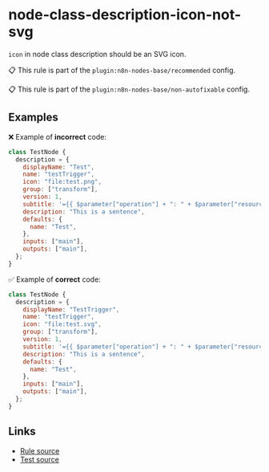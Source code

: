 [//]: # "File generated from a template. Do not edit this file directly."

# node-class-description-icon-not-svg

`icon` in node class description should be an SVG icon.

📋 This rule is part of the `plugin:n8n-nodes-base/recommended` config.

📋 This rule is part of the `plugin:n8n-nodes-base/non-autofixable` config.

## Examples

❌ Example of **incorrect** code:

```js
class TestNode {
  description = {
    displayName: "Test",
    name: "testTrigger",
    icon: "file:test.png",
    group: ["transform"],
    version: 1,
    subtitle: '={{ $parameter["operation"] + ": " + $parameter["resource"] }}',
    description: "This is a sentence",
    defaults: {
      name: "Test",
    },
    inputs: ["main"],
    outputs: ["main"],
  };
}
```

✅ Example of **correct** code:

```js
class TestNode {
  description = {
    displayName: "TestTrigger",
    name: "testTrigger",
    icon: "file:test.svg",
    group: ["transform"],
    version: 1,
    subtitle: '={{ $parameter["operation"] + ": " + $parameter["resource"] }}',
    description: "This is a sentence",
    defaults: {
      name: "Test",
    },
    inputs: ["main"],
    outputs: ["main"],
  };
}
```

## Links

- [Rule source](../../lib/rules/node-class-description-icon-not-svg.ts)
- [Test source](../../tests/node-class-description-icon-not-svg.test.ts)
